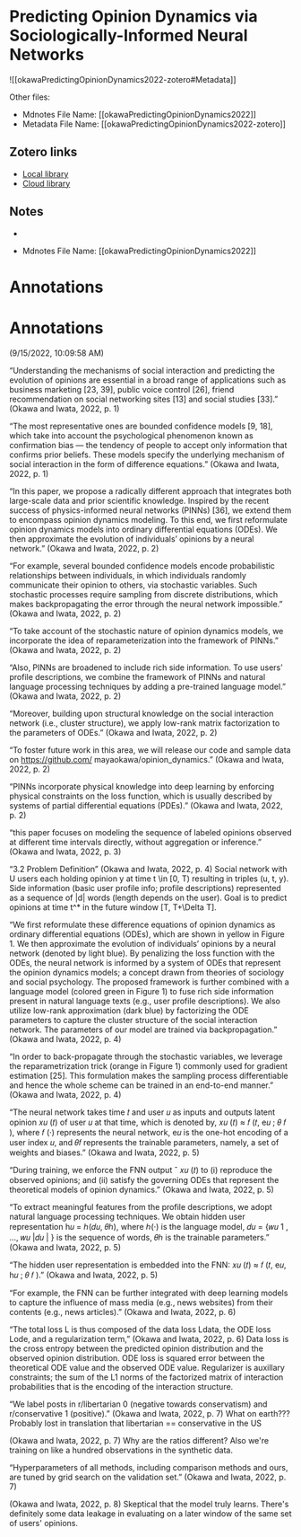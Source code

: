 # Predicting Opinion Dynamics via Sociologically-Informed Neural Networks

![[okawaPredictingOpinionDynamics2022-zotero#Metadata]]

Other files:
* Mdnotes File Name: [[okawaPredictingOpinionDynamics2022]]
* Metadata File Name: [[okawaPredictingOpinionDynamics2022-zotero]]

##  Zotero links
* [Local library](zotero://select/items/1_HTFNK3SX)
* [Cloud library](http://zotero.org/users/4968335/items/HTFNK3SX)

## Notes
- 

* Mdnotes File Name: [[okawaPredictingOpinionDynamics2022]]

# Annotations  

# Annotations  
(9/15/2022, 10:09:58 AM)

<span class="highlight" data-annotation="%7B%22attachmentURI%22%3A%22http%3A%2F%2Fzotero.org%2Fusers%2F4968335%2Fitems%2FH5U5IEV4%22%2C%22annotationKey%22%3A%22ZVBCSGA9%22%2C%22color%22%3A%22%23ffd400%22%2C%22pageLabel%22%3A%221%22%2C%22position%22%3A%7B%22pageIndex%22%3A0%2C%22rects%22%3A%5B%5B356.065%2C422.29%2C558.202%2C430.664%5D%2C%5B317.955%2C411.331%2C558.204%2C419.705%5D%2C%5B317.955%2C400.372%2C558.202%2C408.746%5D%2C%5B317.955%2C389.413%2C558.205%2C397.787%5D%2C%5B317.955%2C378.454%2C418.385%2C386.828%5D%5D%7D%2C%22citationItem%22%3A%7B%22uris%22%3A%5B%22http%3A%2F%2Fzotero.org%2Fusers%2F4968335%2Fitems%2FHTFNK3SX%22%5D%2C%22locator%22%3A%221%22%7D%7D">“Understanding the mechanisms of social interaction and predicting the evolution of opinions are essential in a broad range of applications such as business marketing [23, 39], public voice control [26], friend recommendation on social networking sites [13] and social studies [33].”</span> <span class="citation" data-citation="%7B%22citationItems%22%3A%5B%7B%22uris%22%3A%5B%22http%3A%2F%2Fzotero.org%2Fusers%2F4968335%2Fitems%2FHTFNK3SX%22%5D%2C%22locator%22%3A%221%22%7D%5D%2C%22properties%22%3A%7B%7D%7D">(<span class="citation-item">Okawa and Iwata, 2022, p. 1</span>)</span>

<span class="highlight" data-annotation="%7B%22attachmentURI%22%3A%22http%3A%2F%2Fzotero.org%2Fusers%2F4968335%2Fitems%2FH5U5IEV4%22%2C%22annotationKey%22%3A%22K7UGZYCZ%22%2C%22color%22%3A%22%23ffd400%22%2C%22pageLabel%22%3A%221%22%2C%22position%22%3A%7B%22pageIndex%22%3A0%2C%22rects%22%3A%5B%5B446.868%2C301.742%2C558.199%2C310.116%5D%2C%5B317.955%2C290.783%2C558.205%2C299.157%5D%2C%5B317.955%2C279.824%2C558.204%2C288.198%5D%2C%5B317.955%2C268.865%2C558.374%2C277.239%5D%2C%5B317.955%2C257.906%2C558.203%2C266.28%5D%2C%5B317.955%2C246.947%2C489.826%2C255.321%5D%5D%7D%2C%22citationItem%22%3A%7B%22uris%22%3A%5B%22http%3A%2F%2Fzotero.org%2Fusers%2F4968335%2Fitems%2FHTFNK3SX%22%5D%2C%22locator%22%3A%221%22%7D%7D">“The most representative ones are bounded confidence models [9, 18], which take into account the psychological phenomenon known as confirmation bias — the tendency of people to accept only information that confirms prior beliefs. These models specify the underlying mechanism of social interaction in the form of difference equations.”</span> <span class="citation" data-citation="%7B%22citationItems%22%3A%5B%7B%22uris%22%3A%5B%22http%3A%2F%2Fzotero.org%2Fusers%2F4968335%2Fitems%2FHTFNK3SX%22%5D%2C%22locator%22%3A%221%22%7D%5D%2C%22properties%22%3A%7B%7D%7D">(<span class="citation-item">Okawa and Iwata, 2022, p. 1</span>)</span>

<span class="highlight" data-annotation="%7B%22attachmentURI%22%3A%22http%3A%2F%2Fzotero.org%2Fusers%2F4968335%2Fitems%2FH5U5IEV4%22%2C%22annotationKey%22%3A%22PWLJCCTM%22%2C%22color%22%3A%22%23ffd400%22%2C%22pageLabel%22%3A%222%22%2C%22position%22%3A%7B%22pageIndex%22%3A1%2C%22rects%22%3A%5B%5B63.761%2C608.591%2C295.564%2C616.965%5D%2C%5B53.798%2C597.632%2C294.045%2C606.006%5D%2C%5B53.798%2C586.673%2C294.581%2C595.047%5D%2C%5B53.798%2C575.714%2C295.426%2C584.088%5D%2C%5B53.529%2C564.755%2C294.043%2C573.129%5D%2C%5B53.798%2C553.796%2C294.042%2C562.17%5D%2C%5B53.798%2C542.838%2C252.341%2C551.212%5D%5D%7D%2C%22citationItem%22%3A%7B%22uris%22%3A%5B%22http%3A%2F%2Fzotero.org%2Fusers%2F4968335%2Fitems%2FHTFNK3SX%22%5D%2C%22locator%22%3A%222%22%7D%7D">“In this paper, we propose a radically different approach that integrates both large-scale data and prior scientific knowledge. Inspired by the recent success of physics-informed neural networks (PINNs) [36], we extend them to encompass opinion dynamics modeling. To this end, we first reformulate opinion dynamics models into ordinary differential equations (ODEs). We then approximate the evolution of individuals’ opinions by a neural network.”</span> <span class="citation" data-citation="%7B%22citationItems%22%3A%5B%7B%22uris%22%3A%5B%22http%3A%2F%2Fzotero.org%2Fusers%2F4968335%2Fitems%2FHTFNK3SX%22%5D%2C%22locator%22%3A%222%22%7D%5D%2C%22properties%22%3A%7B%7D%7D">(<span class="citation-item">Okawa and Iwata, 2022, p. 2</span>)</span>

<span class="highlight" data-annotation="%7B%22attachmentURI%22%3A%22http%3A%2F%2Fzotero.org%2Fusers%2F4968335%2Fitems%2FH5U5IEV4%22%2C%22annotationKey%22%3A%22VCHLRZVM%22%2C%22color%22%3A%22%23ffd400%22%2C%22pageLabel%22%3A%222%22%2C%22position%22%3A%7B%22pageIndex%22%3A1%2C%22rects%22%3A%5B%5B122.103%2C433.248%2C294.048%2C441.622%5D%2C%5B53.798%2C422.29%2C294.047%2C430.664%5D%2C%5B53.798%2C411.331%2C294.047%2C419.705%5D%2C%5B53.798%2C400.372%2C294.047%2C408.746%5D%2C%5B53.798%2C389.413%2C294.212%2C397.787%5D%2C%5B53.798%2C378.454%2C195.586%2C386.828%5D%5D%7D%2C%22citationItem%22%3A%7B%22uris%22%3A%5B%22http%3A%2F%2Fzotero.org%2Fusers%2F4968335%2Fitems%2FHTFNK3SX%22%5D%2C%22locator%22%3A%222%22%7D%7D">“For example, several bounded confidence models encode probabilistic relationships between individuals, in which individuals randomly communicate their opinion to others, via stochastic variables. Such stochastic processes require sampling from discrete distributions, which makes backpropagating the error through the neural network impossible.”</span> <span class="citation" data-citation="%7B%22citationItems%22%3A%5B%7B%22uris%22%3A%5B%22http%3A%2F%2Fzotero.org%2Fusers%2F4968335%2Fitems%2FHTFNK3SX%22%5D%2C%22locator%22%3A%222%22%7D%5D%2C%22properties%22%3A%7B%7D%7D">(<span class="citation-item">Okawa and Iwata, 2022, p. 2</span>)</span>

<span class="highlight" data-annotation="%7B%22attachmentURI%22%3A%22http%3A%2F%2Fzotero.org%2Fusers%2F4968335%2Fitems%2FH5U5IEV4%22%2C%22annotationKey%22%3A%22LLG222QG%22%2C%22color%22%3A%22%23ffd400%22%2C%22pageLabel%22%3A%222%22%2C%22position%22%3A%7B%22pageIndex%22%3A1%2C%22rects%22%3A%5B%5B104.228%2C225.02%2C294.043%2C233.403%5D%2C%5B53.798%2C214.07%2C294.047%2C222.444%5D%2C%5B53.798%2C203.111%2C162.437%2C211.485%5D%5D%7D%2C%22citationItem%22%3A%7B%22uris%22%3A%5B%22http%3A%2F%2Fzotero.org%2Fusers%2F4968335%2Fitems%2FHTFNK3SX%22%5D%2C%22locator%22%3A%222%22%7D%7D">“To take account of the stochastic nature of opinion dynamics models, we incorporate the idea of reparameterization into the framework of PINNs.”</span> <span class="citation" data-citation="%7B%22citationItems%22%3A%5B%7B%22uris%22%3A%5B%22http%3A%2F%2Fzotero.org%2Fusers%2F4968335%2Fitems%2FHTFNK3SX%22%5D%2C%22locator%22%3A%222%22%7D%5D%2C%22properties%22%3A%7B%7D%7D">(<span class="citation-item">Okawa and Iwata, 2022, p. 2</span>)</span>

<span class="highlight" data-annotation="%7B%22attachmentURI%22%3A%22http%3A%2F%2Fzotero.org%2Fusers%2F4968335%2Fitems%2FH5U5IEV4%22%2C%22annotationKey%22%3A%22IYZ2M97V%22%2C%22color%22%3A%22%23ffd400%22%2C%22pageLabel%22%3A%222%22%2C%22position%22%3A%7B%22pageIndex%22%3A1%2C%22rects%22%3A%5B%5B97.224%2C148.308%2C294.941%2C156.691%5D%2C%5B53.798%2C137.349%2C294.28%2C145.732%5D%2C%5B53.798%2C126.399%2C294.047%2C134.773%5D%2C%5B53.798%2C115.431%2C163.833%2C123.814%5D%5D%7D%2C%22citationItem%22%3A%7B%22uris%22%3A%5B%22http%3A%2F%2Fzotero.org%2Fusers%2F4968335%2Fitems%2FHTFNK3SX%22%5D%2C%22locator%22%3A%222%22%7D%7D">“Also, PINNs are broadened to include rich side information. To use users’ profile descriptions, we combine the framework of PINNs and natural language processing techniques by adding a pre-trained language model.”</span> <span class="citation" data-citation="%7B%22citationItems%22%3A%5B%7B%22uris%22%3A%5B%22http%3A%2F%2Fzotero.org%2Fusers%2F4968335%2Fitems%2FHTFNK3SX%22%5D%2C%22locator%22%3A%222%22%7D%5D%2C%22properties%22%3A%7B%7D%7D">(<span class="citation-item">Okawa and Iwata, 2022, p. 2</span>)</span>

<span class="highlight" data-annotation="%7B%22attachmentURI%22%3A%22http%3A%2F%2Fzotero.org%2Fusers%2F4968335%2Fitems%2FH5U5IEV4%22%2C%22annotationKey%22%3A%22ZEQPPT9R%22%2C%22color%22%3A%22%23ffd400%22%2C%22pageLabel%22%3A%222%22%2C%22position%22%3A%7B%22pageIndex%22%3A1%2C%22rects%22%3A%5B%5B166.065%2C115.431%2C294.045%2C123.814%5D%2C%5B53.798%2C104.472%2C295.033%2C112.855%5D%2C%5B53.467%2C93.522%2C295.427%2C101.896%5D%5D%7D%2C%22citationItem%22%3A%7B%22uris%22%3A%5B%22http%3A%2F%2Fzotero.org%2Fusers%2F4968335%2Fitems%2FHTFNK3SX%22%5D%2C%22locator%22%3A%222%22%7D%7D">“Moreover, building upon structural knowledge on the social interaction network (i.e., cluster structure), we apply low-rank matrix factorization to the parameters of ODEs.”</span> <span class="citation" data-citation="%7B%22citationItems%22%3A%5B%7B%22uris%22%3A%5B%22http%3A%2F%2Fzotero.org%2Fusers%2F4968335%2Fitems%2FHTFNK3SX%22%5D%2C%22locator%22%3A%222%22%7D%5D%2C%22properties%22%3A%7B%7D%7D">(<span class="citation-item">Okawa and Iwata, 2022, p. 2</span>)</span>

<span class="highlight" data-annotation="%7B%22attachmentURI%22%3A%22http%3A%2F%2Fzotero.org%2Fusers%2F4968335%2Fitems%2FH5U5IEV4%22%2C%22annotationKey%22%3A%22RJQGARED%22%2C%22color%22%3A%22%232ea8e5%22%2C%22pageLabel%22%3A%222%22%2C%22position%22%3A%7B%22pageIndex%22%3A1%2C%22rects%22%3A%5B%5B421.468%2C564.755%2C558.202%2C573.129%5D%2C%5B317.623%2C553.796%2C559.099%2C562.17%5D%2C%5B317.955%2C542.838%2C436.491%2C551.212%5D%5D%7D%2C%22citationItem%22%3A%7B%22uris%22%3A%5B%22http%3A%2F%2Fzotero.org%2Fusers%2F4968335%2Fitems%2FHTFNK3SX%22%5D%2C%22locator%22%3A%222%22%7D%7D">“To foster future work in this area, we will release our code and sample data on https://github.com/ mayaokawa/opinion_dynamics.”</span> <span class="citation" data-citation="%7B%22citationItems%22%3A%5B%7B%22uris%22%3A%5B%22http%3A%2F%2Fzotero.org%2Fusers%2F4968335%2Fitems%2FHTFNK3SX%22%5D%2C%22locator%22%3A%222%22%7D%5D%2C%22properties%22%3A%7B%7D%7D">(<span class="citation-item">Okawa and Iwata, 2022, p. 2</span>)</span>

<span class="highlight" data-annotation="%7B%22attachmentURI%22%3A%22http%3A%2F%2Fzotero.org%2Fusers%2F4968335%2Fitems%2FH5U5IEV4%22%2C%22annotationKey%22%3A%22CKULNVD5%22%2C%22color%22%3A%22%23ffd400%22%2C%22pageLabel%22%3A%222%22%2C%22position%22%3A%7B%22pageIndex%22%3A1%2C%22rects%22%3A%5B%5B501.261%2C279.824%2C559.72%2C288.198%5D%2C%5B317.955%2C268.865%2C558.198%2C277.239%5D%2C%5B317.955%2C257.906%2C559.717%2C266.28%5D%2C%5B317.955%2C246.947%2C480.842%2C255.321%5D%5D%7D%2C%22citationItem%22%3A%7B%22uris%22%3A%5B%22http%3A%2F%2Fzotero.org%2Fusers%2F4968335%2Fitems%2FHTFNK3SX%22%5D%2C%22locator%22%3A%222%22%7D%7D">“PINNs incorporate physical knowledge into deep learning by enforcing physical constraints on the loss function, which is usually described by systems of partial differential equations (PDEs).”</span> <span class="citation" data-citation="%7B%22citationItems%22%3A%5B%7B%22uris%22%3A%5B%22http%3A%2F%2Fzotero.org%2Fusers%2F4968335%2Fitems%2FHTFNK3SX%22%5D%2C%22locator%22%3A%222%22%7D%5D%2C%22properties%22%3A%7B%7D%7D">(<span class="citation-item">Okawa and Iwata, 2022, p. 2</span>)</span>

<span class="highlight" data-annotation="%7B%22attachmentURI%22%3A%22http%3A%2F%2Fzotero.org%2Fusers%2F4968335%2Fitems%2FH5U5IEV4%22%2C%22annotationKey%22%3A%222W92P7SF%22%2C%22color%22%3A%22%23ffd400%22%2C%22pageLabel%22%3A%223%22%2C%22position%22%3A%7B%22pageIndex%22%3A2%2C%22rects%22%3A%5B%5B114.824%2C159.276%2C295.557%2C167.65%5D%2C%5B53.798%2C148.317%2C294.045%2C156.691%5D%2C%5B53.798%2C137.358%2C142.987%2C145.732%5D%5D%7D%2C%22citationItem%22%3A%7B%22uris%22%3A%5B%22http%3A%2F%2Fzotero.org%2Fusers%2F4968335%2Fitems%2FHTFNK3SX%22%5D%2C%22locator%22%3A%223%22%7D%7D">“this paper focuses on modeling the sequence of labeled opinions observed at different time intervals directly, without aggregation or inference.”</span> <span class="citation" data-citation="%7B%22citationItems%22%3A%5B%7B%22uris%22%3A%5B%22http%3A%2F%2Fzotero.org%2Fusers%2F4968335%2Fitems%2FHTFNK3SX%22%5D%2C%22locator%22%3A%223%22%7D%5D%2C%22properties%22%3A%7B%7D%7D">(<span class="citation-item">Okawa and Iwata, 2022, p. 3</span>)</span>

<span class="highlight" data-annotation="%7B%22attachmentURI%22%3A%22http%3A%2F%2Fzotero.org%2Fusers%2F4968335%2Fitems%2FH5U5IEV4%22%2C%22annotationKey%22%3A%225P6HSCZL%22%2C%22color%22%3A%22%23ffd400%22%2C%22pageLabel%22%3A%224%22%2C%22position%22%3A%7B%22pageIndex%22%3A3%2C%22rects%22%3A%5B%5B53.798%2C429.852%2C173.984%2C440.161%5D%5D%7D%2C%22citationItem%22%3A%7B%22uris%22%3A%5B%22http%3A%2F%2Fzotero.org%2Fusers%2F4968335%2Fitems%2FHTFNK3SX%22%5D%2C%22locator%22%3A%224%22%7D%7D">“3.2 Problem Definition”</span> <span class="citation" data-citation="%7B%22citationItems%22%3A%5B%7B%22uris%22%3A%5B%22http%3A%2F%2Fzotero.org%2Fusers%2F4968335%2Fitems%2FHTFNK3SX%22%5D%2C%22locator%22%3A%224%22%7D%5D%2C%22properties%22%3A%7B%7D%7D">(<span class="citation-item">Okawa and Iwata, 2022, p. 4</span>)</span> Social network with U users each holding opinion y at time t \in [0, T) resulting in triples (u, t, y). Side information (basic user profile info; profile descriptions) represented as a sequence of |d| words (length depends on the user). Goal is to predict opinions at time t^* in the future window [T, T+\Delta T].

<span class="highlight" data-annotation="%7B%22attachmentURI%22%3A%22http%3A%2F%2Fzotero.org%2Fusers%2F4968335%2Fitems%2FH5U5IEV4%22%2C%22annotationKey%22%3A%22LECVDMW6%22%2C%22color%22%3A%22%23ffd400%22%2C%22pageLabel%22%3A%224%22%2C%22position%22%3A%7B%22pageIndex%22%3A3%2C%22rects%22%3A%5B%5B529.637%2C685.303%2C558.2%2C693.677%5D%2C%5B317.955%2C674.344%2C559.72%2C682.718%5D%2C%5B317.955%2C663.385%2C558.202%2C671.759%5D%2C%5B317.955%2C652.427%2C559.721%2C660.801%5D%2C%5B317.955%2C641.468%2C558.204%2C649.842%5D%2C%5B317.955%2C630.509%2C558.204%2C638.883%5D%2C%5B317.955%2C619.55%2C558.839%2C627.924%5D%2C%5B317.955%2C608.591%2C559.713%2C616.965%5D%2C%5B317.955%2C597.632%2C558.202%2C606.006%5D%2C%5B317.955%2C586.673%2C558.204%2C595.047%5D%2C%5B317.955%2C575.714%2C559.585%2C584.088%5D%2C%5B317.525%2C564.755%2C558.204%2C573.129%5D%2C%5B317.955%2C553.796%2C558.2%2C562.17%5D%2C%5B317.955%2C542.838%2C558.203%2C551.212%5D%2C%5B317.955%2C531.879%2C381.285%2C540.253%5D%5D%7D%2C%22citationItem%22%3A%7B%22uris%22%3A%5B%22http%3A%2F%2Fzotero.org%2Fusers%2F4968335%2Fitems%2FHTFNK3SX%22%5D%2C%22locator%22%3A%224%22%7D%7D">“We first reformulate these difference equations of opinion dynamics as ordinary differential equations (ODEs), which are shown in yellow in Figure 1. We then approximate the evolution of individuals’ opinions by a neural network (denoted by light blue). By penalizing the loss function with the ODEs, the neural network is informed by a system of ODEs that represent the opinion dynamics models; a concept drawn from theories of sociology and social psychology. The proposed framework is further combined with a language model (colored green in Figure 1) to fuse rich side information present in natural language texts (e.g., user profile descriptions). We also utilize low-rank approximation (dark blue) by factorizing the ODE parameters to capture the cluster structure of the social interaction network. The parameters of our model are trained via backpropagation.”</span> <span class="citation" data-citation="%7B%22citationItems%22%3A%5B%7B%22uris%22%3A%5B%22http%3A%2F%2Fzotero.org%2Fusers%2F4968335%2Fitems%2FHTFNK3SX%22%5D%2C%22locator%22%3A%224%22%7D%5D%2C%22properties%22%3A%7B%7D%7D">(<span class="citation-item">Okawa and Iwata, 2022, p. 4</span>)</span>

<span class="highlight" data-annotation="%7B%22attachmentURI%22%3A%22http%3A%2F%2Fzotero.org%2Fusers%2F4968335%2Fitems%2FH5U5IEV4%22%2C%22annotationKey%22%3A%22N28JPU26%22%2C%22color%22%3A%22%23ffd400%22%2C%22pageLabel%22%3A%224%22%2C%22position%22%3A%7B%22pageIndex%22%3A3%2C%22rects%22%3A%5B%5B539.33%2C488.043%2C559.717%2C496.417%5D%2C%5B317.955%2C477.084%2C558.202%2C485.458%5D%2C%5B317.955%2C466.125%2C558.204%2C474.499%5D%2C%5B317.955%2C455.166%2C558.203%2C463.54%5D%2C%5B317.955%2C444.207%2C558.205%2C452.581%5D%2C%5B317.955%2C433.248%2C410.838%2C441.622%5D%5D%7D%2C%22citationItem%22%3A%7B%22uris%22%3A%5B%22http%3A%2F%2Fzotero.org%2Fusers%2F4968335%2Fitems%2FHTFNK3SX%22%5D%2C%22locator%22%3A%224%22%7D%7D">“In order to back-propagate through the stochastic variables, we leverage the reparametrization trick (orange in Figure 1) commonly used for gradient estimation [25]. This formulation makes the sampling process differentiable and hence the whole scheme can be trained in an end-to-end manner.”</span> <span class="citation" data-citation="%7B%22citationItems%22%3A%5B%7B%22uris%22%3A%5B%22http%3A%2F%2Fzotero.org%2Fusers%2F4968335%2Fitems%2FHTFNK3SX%22%5D%2C%22locator%22%3A%224%22%7D%5D%2C%22properties%22%3A%7B%7D%7D">(<span class="citation-item">Okawa and Iwata, 2022, p. 4</span>)</span>

<span class="highlight" data-annotation="%7B%22attachmentURI%22%3A%22http%3A%2F%2Fzotero.org%2Fusers%2F4968335%2Fitems%2FH5U5IEV4%22%2C%22annotationKey%22%3A%22VCF6VZE6%22%2C%22color%22%3A%22%23ffd400%22%2C%22pageLabel%22%3A%225%22%2C%22position%22%3A%7B%22pageIndex%22%3A4%2C%22rects%22%3A%5B%5B317.686%2C327.428%2C558.206%2C335.802%5D%2C%5B317.955%2C316.469%2C559.186%2C324.897%5D%2C%5B317.686%2C305.51%2C557.249%2C313.938%5D%2C%5B317.955%2C294.53%2C558.199%2C302.904%5D%2C%5B317.955%2C283.571%2C531.371%2C291.945%5D%5D%7D%2C%22citationItem%22%3A%7B%22uris%22%3A%5B%22http%3A%2F%2Fzotero.org%2Fusers%2F4968335%2Fitems%2FHTFNK3SX%22%5D%2C%22locator%22%3A%225%22%7D%7D">“The neural network takes time 𝑡 and user 𝑢 as inputs and outputs latent opinion 𝑥𝑢 (𝑡) of user 𝑢 at that time, which is denoted by, 𝑥𝑢 (𝑡) ≈ 𝑓 (𝑡, e𝑢 ; 𝜃 𝑓 ), where 𝑓 (·) represents the neural network, e𝑢 is the one-hot encoding of a user index 𝑢, and 𝜃𝑓 represents the trainable parameters, namely, a set of weights and biases.”</span> <span class="citation" data-citation="%7B%22citationItems%22%3A%5B%7B%22uris%22%3A%5B%22http%3A%2F%2Fzotero.org%2Fusers%2F4968335%2Fitems%2FHTFNK3SX%22%5D%2C%22locator%22%3A%225%22%7D%5D%2C%22properties%22%3A%7B%7D%7D">(<span class="citation-item">Okawa and Iwata, 2022, p. 5</span>)</span>

<span class="highlight" data-annotation="%7B%22attachmentURI%22%3A%22http%3A%2F%2Fzotero.org%2Fusers%2F4968335%2Fitems%2FH5U5IEV4%22%2C%22annotationKey%22%3A%22C7UJ3PJE%22%2C%22color%22%3A%22%23ffd400%22%2C%22pageLabel%22%3A%225%22%2C%22position%22%3A%7B%22pageIndex%22%3A4%2C%22rects%22%3A%5B%5B531.528%2C261.645%2C558.206%2C270.028%5D%2C%5B317.955%2C250.695%2C457.731%2C259.123%5D%2C%5B453.098%2C250.695%2C559.715%2C259.123%5D%2C%5B317.955%2C239.736%2C558.201%2C248.11%5D%2C%5B317.955%2C228.777%2C478.489%2C237.151%5D%5D%7D%2C%22citationItem%22%3A%7B%22uris%22%3A%5B%22http%3A%2F%2Fzotero.org%2Fusers%2F4968335%2Fitems%2FHTFNK3SX%22%5D%2C%22locator%22%3A%225%22%7D%7D">“During training, we enforce the FNN output ˆ 𝑥𝑢 (𝑡) to (i) reproduce the observed opinions; and (ii) satisfy the governing ODEs that represent the theoretical models of opinion dynamics.”</span> <span class="citation" data-citation="%7B%22citationItems%22%3A%5B%7B%22uris%22%3A%5B%22http%3A%2F%2Fzotero.org%2Fusers%2F4968335%2Fitems%2FHTFNK3SX%22%5D%2C%22locator%22%3A%225%22%7D%5D%2C%22properties%22%3A%7B%7D%7D">(<span class="citation-item">Okawa and Iwata, 2022, p. 5</span>)</span>

<span class="highlight" data-annotation="%7B%22attachmentURI%22%3A%22http%3A%2F%2Fzotero.org%2Fusers%2F4968335%2Fitems%2FH5U5IEV4%22%2C%22annotationKey%22%3A%22Q7QDVE5K%22%2C%22color%22%3A%22%23ffd400%22%2C%22pageLabel%22%3A%225%22%2C%22position%22%3A%7B%22pageIndex%22%3A4%2C%22rects%22%3A%5B%5B317.686%2C195.9%2C558.2%2C204.274%5D%2C%5B317.955%2C184.941%2C558.2%2C193.315%5D%2C%5B317.955%2C173.982%2C558.203%2C182.49%5D%2C%5B317.955%2C163.024%2C383.886%2C171.531%5D%2C%5B379.801%2C160.148%2C408.537%2C171.531%5D%2C%5B405.179%2C160.068%2C558.2%2C171.452%5D%2C%5B317.955%2C150.499%2C397.203%2C158.873%5D%5D%7D%2C%22citationItem%22%3A%7B%22uris%22%3A%5B%22http%3A%2F%2Fzotero.org%2Fusers%2F4968335%2Fitems%2FHTFNK3SX%22%5D%2C%22locator%22%3A%225%22%7D%7D">“To extract meaningful features from the profile descriptions, we adopt natural language processing techniques. We obtain hidden user representation h𝑢 = ℎ(𝑑𝑢, 𝜃ℎ), where ℎ(·) is the language model, 𝑑𝑢 = {𝑤𝑢 1 , ..., 𝑤𝑢 |𝑑𝑢 | } is the sequence of words, 𝜃ℎ is the trainable parameters.”</span> <span class="citation" data-citation="%7B%22citationItems%22%3A%5B%7B%22uris%22%3A%5B%22http%3A%2F%2Fzotero.org%2Fusers%2F4968335%2Fitems%2FHTFNK3SX%22%5D%2C%22locator%22%3A%225%22%7D%5D%2C%22properties%22%3A%7B%7D%7D">(<span class="citation-item">Okawa and Iwata, 2022, p. 5</span>)</span>

<span class="highlight" data-annotation="%7B%22attachmentURI%22%3A%22http%3A%2F%2Fzotero.org%2Fusers%2F4968335%2Fitems%2FH5U5IEV4%22%2C%22annotationKey%22%3A%22K6HCW5EN%22%2C%22color%22%3A%22%23ffd400%22%2C%22pageLabel%22%3A%225%22%2C%22position%22%3A%7B%22pageIndex%22%3A4%2C%22rects%22%3A%5B%5B500.331%2C117.622%2C558.369%2C125.996%5D%2C%5B317.955%2C106.664%2C559.583%2C115.155%5D%5D%7D%2C%22citationItem%22%3A%7B%22uris%22%3A%5B%22http%3A%2F%2Fzotero.org%2Fusers%2F4968335%2Fitems%2FHTFNK3SX%22%5D%2C%22locator%22%3A%225%22%7D%7D">“The hidden user representation is embedded into the FNN: 𝑥𝑢 (𝑡) ≈ 𝑓 (𝑡, e𝑢, h𝑢 ; 𝜃 𝑓 ).”</span> <span class="citation" data-citation="%7B%22citationItems%22%3A%5B%7B%22uris%22%3A%5B%22http%3A%2F%2Fzotero.org%2Fusers%2F4968335%2Fitems%2FHTFNK3SX%22%5D%2C%22locator%22%3A%225%22%7D%5D%2C%22properties%22%3A%7B%7D%7D">(<span class="citation-item">Okawa and Iwata, 2022, p. 5</span>)</span>

<span class="highlight" data-annotation="%7B%22attachmentURI%22%3A%22http%3A%2F%2Fzotero.org%2Fusers%2F4968335%2Fitems%2FH5U5IEV4%22%2C%22annotationKey%22%3A%22GXY4CE9L%22%2C%22color%22%3A%22%23ffd400%22%2C%22pageLabel%22%3A%226%22%2C%22position%22%3A%7B%22pageIndex%22%3A5%2C%22rects%22%3A%5B%5B101.702%2C663.385%2C294.045%2C671.759%5D%2C%5B53.798%2C652.427%2C295.027%2C660.801%5D%2C%5B53.798%2C641.468%2C255.694%2C649.842%5D%5D%7D%2C%22citationItem%22%3A%7B%22uris%22%3A%5B%22http%3A%2F%2Fzotero.org%2Fusers%2F4968335%2Fitems%2FHTFNK3SX%22%5D%2C%22locator%22%3A%226%22%7D%7D">“For example, the FNN can be further integrated with deep learning models to capture the influence of mass media (e.g., news websites) from their contents (e.g., news articles).”</span> <span class="citation" data-citation="%7B%22citationItems%22%3A%5B%7B%22uris%22%3A%5B%22http%3A%2F%2Fzotero.org%2Fusers%2F4968335%2Fitems%2FHTFNK3SX%22%5D%2C%22locator%22%3A%226%22%7D%5D%2C%22properties%22%3A%7B%7D%7D">(<span class="citation-item">Okawa and Iwata, 2022, p. 6</span>)</span>

<span class="highlight" data-annotation="%7B%22attachmentURI%22%3A%22http%3A%2F%2Fzotero.org%2Fusers%2F4968335%2Fitems%2FH5U5IEV4%22%2C%22annotationKey%22%3A%22VVJMT99B%22%2C%22color%22%3A%22%23ffd400%22%2C%22pageLabel%22%3A%226%22%2C%22position%22%3A%7B%22pageIndex%22%3A5%2C%22rects%22%3A%5B%5B190.322%2C565.378%2C295.563%2C574.345%5D%2C%5B53.798%2C554.13%2C294.049%2C563.997%5D%2C%5B53.798%2C545.606%2C73.031%2C553.98%5D%5D%7D%2C%22citationItem%22%3A%7B%22uris%22%3A%5B%22http%3A%2F%2Fzotero.org%2Fusers%2F4968335%2Fitems%2FHTFNK3SX%22%5D%2C%22locator%22%3A%226%22%7D%7D">“The total loss L is thus composed of the data loss Ldata, the ODE loss Lode, and a regularization term,”</span> <span class="citation" data-citation="%7B%22citationItems%22%3A%5B%7B%22uris%22%3A%5B%22http%3A%2F%2Fzotero.org%2Fusers%2F4968335%2Fitems%2FHTFNK3SX%22%5D%2C%22locator%22%3A%226%22%7D%5D%2C%22properties%22%3A%7B%7D%7D">(<span class="citation-item">Okawa and Iwata, 2022, p. 6</span>)</span> Data loss is the cross entropy between the predicted opinion distribution and the observed opinion distribution. ODE loss is squared error between the theoretical ODE value and the observed ODE value. Regularizer is auxillary constraints; the sum of the L1 norms of the factorized matrix of interaction probabilities that is the encoding of the interaction structure.

<span class="highlight" data-annotation="%7B%22attachmentURI%22%3A%22http%3A%2F%2Fzotero.org%2Fusers%2F4968335%2Fitems%2FH5U5IEV4%22%2C%22annotationKey%22%3A%22V5ZZUR34%22%2C%22color%22%3A%22%23ffd400%22%2C%22pageLabel%22%3A%227%22%2C%22position%22%3A%7B%22pageIndex%22%3A6%2C%22rects%22%3A%5B%5B97.655%2C577.432%2C294.045%2C585.806%5D%2C%5B53.798%2C566.473%2C230.589%2C574.847%5D%5D%7D%2C%22citationItem%22%3A%7B%22uris%22%3A%5B%22http%3A%2F%2Fzotero.org%2Fusers%2F4968335%2Fitems%2FHTFNK3SX%22%5D%2C%22locator%22%3A%227%22%7D%7D">“We label posts in r/libertarian 0 (negative towards conservatism) and r/conservative 1 (positive).”</span> <span class="citation" data-citation="%7B%22citationItems%22%3A%5B%7B%22uris%22%3A%5B%22http%3A%2F%2Fzotero.org%2Fusers%2F4968335%2Fitems%2FHTFNK3SX%22%5D%2C%22locator%22%3A%227%22%7D%5D%2C%22properties%22%3A%7B%7D%7D">(<span class="citation-item">Okawa and Iwata, 2022, p. 7</span>)</span> What on earth??? Probably lost in translation that libertarian == conservative in the US

<span class="citation" data-citation="%7B%22citationItems%22%3A%5B%7B%22uris%22%3A%5B%22http%3A%2F%2Fzotero.org%2Fusers%2F4968335%2Fitems%2FHTFNK3SX%22%5D%2C%22locator%22%3A%227%22%7D%5D%2C%22properties%22%3A%7B%7D%7D">(<span class="citation-item">Okawa and Iwata, 2022, p. 7</span>)</span> Why are the ratios different? Also we're training on like a hundred observations in the synthetic data.

<span class="highlight" data-annotation="%7B%22attachmentURI%22%3A%22http%3A%2F%2Fzotero.org%2Fusers%2F4968335%2Fitems%2FH5U5IEV4%22%2C%22annotationKey%22%3A%22JJZJQ3B9%22%2C%22color%22%3A%22%23ffd400%22%2C%22pageLabel%22%3A%227%22%2C%22position%22%3A%7B%22pageIndex%22%3A6%2C%22rects%22%3A%5B%5B147.753%2C155.695%2C295.562%2C164.105%5D%2C%5B53.798%2C144.772%2C294.045%2C153.146%5D%2C%5B53.574%2C133.813%2C105.906%2C142.187%5D%5D%7D%2C%22citationItem%22%3A%7B%22uris%22%3A%5B%22http%3A%2F%2Fzotero.org%2Fusers%2F4968335%2Fitems%2FHTFNK3SX%22%5D%2C%22locator%22%3A%227%22%7D%7D">“Hyperparameters of all methods, including comparison methods and ours, are tuned by grid search on the validation set.”</span> <span class="citation" data-citation="%7B%22citationItems%22%3A%5B%7B%22uris%22%3A%5B%22http%3A%2F%2Fzotero.org%2Fusers%2F4968335%2Fitems%2FHTFNK3SX%22%5D%2C%22locator%22%3A%227%22%7D%5D%2C%22properties%22%3A%7B%7D%7D">(<span class="citation-item">Okawa and Iwata, 2022, p. 7</span>)</span>

<span class="citation" data-citation="%7B%22citationItems%22%3A%5B%7B%22uris%22%3A%5B%22http%3A%2F%2Fzotero.org%2Fusers%2F4968335%2Fitems%2FHTFNK3SX%22%5D%2C%22locator%22%3A%228%22%7D%5D%2C%22properties%22%3A%7B%7D%7D">(<span class="citation-item">Okawa and Iwata, 2022, p. 8</span>)</span> Skeptical that the model truly learns. There's definitely some data leakage in evaluating on a later window of the same set of users' opinions.

